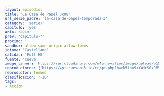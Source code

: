 ```yaml
---
layout: episodios
title: "La Casa de Papel 3x08"
url_serie_padre: 'la-casa-de-papel-temporada-3'
category: 'series'
capitulo: 'yes'
anio: '2019'
prev: 'capitulo-7'
proximo: ''
sandbox: allow-same-origin allow-forms
idioma: 'Castellano'
calidad: 'Full HD'
fuente: 'cueva'
image_banner: 'https://res.cloudinary.com/u4innovation/image/upload/v1563567323/casa3-banner-min_yqqryd.jpg'
reproductores: ["https://api.cuevana3.io/rr/gd.php?h=ek5lbm9xYWNrS0xJMVp5b21KREk0dFBLbjVkaHhkRGdrOG1jbnBpUnhhS1ZycWRpYTV1bG81U3lrbmQ3dk5TNjJzMTlncGJSazh2ZWxLV2dxcG02M2FhU3FadVkyUT09"]
reproductor: fembed
clasificacion: '+10'
tags:
- Accion
---
```












